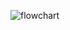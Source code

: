 ![flowchart](https://github.com/Ayrus27/Tugas-2/assets/115227173/a47f622b-a83f-4a45-95ee-8a9c3a729b87)
